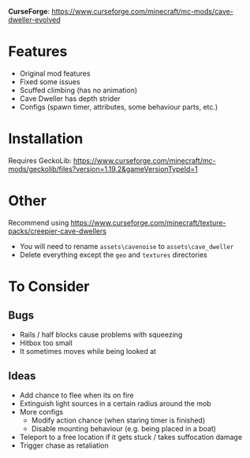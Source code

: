 **CurseForge**: https://www.curseforge.com/minecraft/mc-mods/cave-dweller-evolved

# Features
* Original mod features
* Fixed some issues
* Scuffed climbing (has no animation)
* Cave Dweller has depth strider
* Configs (spawn timer, attributes, some behaviour parts, etc.)

# Installation
Requires GeckoLib: https://www.curseforge.com/minecraft/mc-mods/geckolib/files?version=1.19.2&gameVersionTypeId=1

# Other
Recommend using https://www.curseforge.com/minecraft/texture-packs/creepier-cave-dwellers
* You will need to rename `assets\cavenoise` to `assets\cave_dweller`
* Delete everything except the `geo` and `textures` directories

# To Consider
## Bugs
* Rails / half blocks cause problems with squeezing
* Hitbox too small
* It sometimes moves while being looked at

## Ideas
* Add chance to flee when its on fire
* Extinguish light sources in a certain radius around the mob
* More configs
  * Modify action chance (when staring timer is finished)
  * Disable mounting behaviour (e.g. being placed in a boat)
* Teleport to a free location if it gets stuck / takes suffocation damage
* Trigger chase as retaliation
